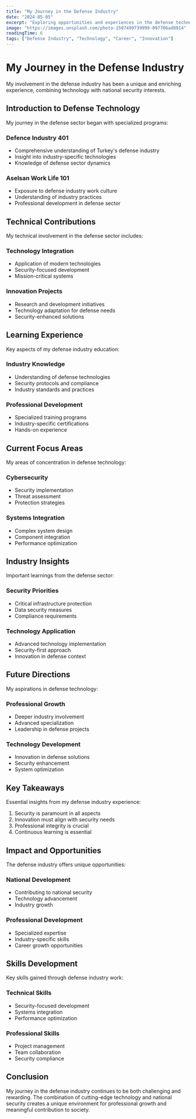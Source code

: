 ```yaml
---
title: "My Journey in the Defense Industry"
date: "2024-05-05"
excerpt: "Exploring opportunities and experiences in the defense technology sector"
image: "https://images.unsplash.com/photo-1507499739999-097706ad8914"
readingTime: 6
tags: ["Defense Industry", "Technology", "Career", "Innovation"]
---
```


# My Journey in the Defense Industry

My involvement in the defense industry has been a unique and enriching experience, combining technology with national security interests.

## Introduction to Defense Technology

My journey in the defense sector began with specialized programs:

### Defence Industry 401
- Comprehensive understanding of Turkey's defense industry
- Insight into industry-specific technologies
- Knowledge of defense sector dynamics

### Aselsan Work Life 101
- Exposure to defense industry work culture
- Understanding of industry practices
- Professional development in defense sector

## Technical Contributions

My technical involvement in the defense sector includes:

### Technology Integration
- Application of modern technologies
- Security-focused development
- Mission-critical systems

### Innovation Projects
- Research and development initiatives
- Technology adaptation for defense needs
- Security-enhanced solutions

## Learning Experience

Key aspects of my defense industry education:

### Industry Knowledge
- Understanding of defense technologies
- Security protocols and compliance
- Industry standards and practices

### Professional Development
- Specialized training programs
- Industry-specific certifications
- Hands-on experience

## Current Focus Areas

My areas of concentration in defense technology:

### Cybersecurity
- Security implementation
- Threat assessment
- Protection strategies

### Systems Integration
- Complex system design
- Component integration
- Performance optimization

## Industry Insights

Important learnings from the defense sector:

### Security Priorities
- Critical infrastructure protection
- Data security measures
- Compliance requirements

### Technology Application
- Advanced technology implementation
- Security-first approach
- Innovation in defense context

## Future Directions

My aspirations in defense technology:

### Professional Growth
- Deeper industry involvement
- Advanced specialization
- Leadership in defense projects

### Technology Development
- Innovation in defense solutions
- Security enhancement
- System optimization

## Key Takeaways

Essential insights from my defense industry experience:

1. Security is paramount in all aspects
2. Innovation must align with security needs
3. Professional integrity is crucial
4. Continuous learning is essential

## Impact and Opportunities

The defense industry offers unique opportunities:

### National Development
- Contributing to national security
- Technology advancement
- Industry growth

### Professional Development
- Specialized expertise
- Industry-specific skills
- Career growth opportunities

## Skills Development

Key skills gained through defense industry work:

### Technical Skills
- Security-focused development
- Systems integration
- Performance optimization

### Professional Skills
- Project management
- Team collaboration
- Security compliance

## Conclusion

My journey in the defense industry continues to be both challenging and rewarding. The combination of cutting-edge technology and national security creates a unique environment for professional growth and meaningful contribution to society. 